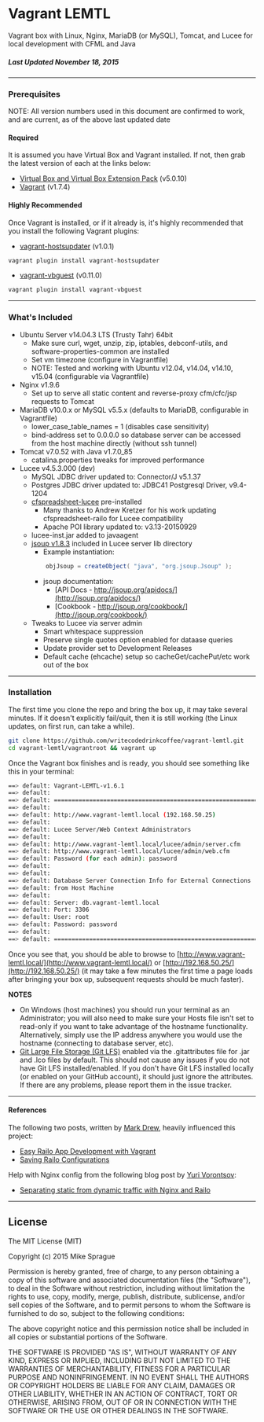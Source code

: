 # Vagrant LEMTL
Vagrant box with Linux, Nginx, MariaDB (or MySQL), Tomcat, and Lucee for local development with CFML and Java

##### Last Updated November 18, 2015

---

### Prerequisites
NOTE: All version numbers used in this document are confirmed to work, and are current, as of the above last updated date

#### Required
It is assumed you have Virtual Box and Vagrant installed. If not, then grab the latest version of each at the links below:
* [Virtual Box and Virtual Box Extension Pack](https://www.virtualbox.org/wiki/Downloads) (v5.0.10)
* [Vagrant](https://www.vagrantup.com/downloads.html) (v1.7.4)

#### Highly Recommended
Once Vagrant is installed, or if it already is, it's highly recommended that you install the following Vagrant plugins:
* [vagrant-hostsupdater](https://github.com/cogitatio/vagrant-hostsupdater) (v1.0.1)
```bash
vagrant plugin install vagrant-hostsupdater
```
* [vagrant-vbguest](https://github.com/dotless-de/vagrant-vbguest) (v0.11.0)
```bash
vagrant plugin install vagrant-vbguest
```

---

### What's Included
* Ubuntu Server v14.04.3 LTS (Trusty Tahr) 64bit
	* Make sure curl, wget, unzip, zip, iptables, debconf-utils, and software-properties-common are installed
	* Set vm timezone (configure in Vagrantfile)
	* NOTE: Tested and working with Ubuntu v12.04, v14.04, v14.10, v15.04 (configurable via Vagrantfile)
* Nginx v1.9.6
	* Set up to serve all static content and reverse-proxy cfm/cfc/jsp requests to Tomcat
* MariaDB v10.0.x or MySQL v5.5.x (defaults to MariaDB, configurable in Vagrantfile)
	* lower_case_table_names = 1 (disables case sensitivity)
	* bind-address set to 0.0.0.0 so database server can be accessed from the host machine directly (without ssh tunnel)
* Tomcat v7.0.52 with Java v1.7.0_85
	* catalina.properties tweaks for improved performance
* Lucee v4.5.3.000 (dev)
	* MySQL JDBC driver updated to: Connector/J v5.1.37
	* Postgres JDBC driver updated to: JDBC41 Postgresql Driver, v9.4-1204
	* [cfspreadsheet-lucee](https://github.com/Leftbower/cfspreadsheet-lucee) pre-installed
		* Many thanks to Andrew Kretzer for his work updating cfspreadsheet-railo for Lucee compatibility
		* Apache POI library updated to: v3.13-20150929
	* lucee-inst.jar added to javaagent
	* [jsoup v1.8.3](http://jsoup.org/) included in Lucee server lib directory
		* Example instantiation:
		```java
			objJsoup = createObject( "java", "org.jsoup.Jsoup" );
		```
		* jsoup documentation:
			* [API Docs -  http://jsoup.org/apidocs/](http://jsoup.org/apidocs/)
			* [Cookbook - http://jsoup.org/cookbook/](http://jsoup.org/cookbook/)
	* Tweaks to Lucee via server admin
		* Smart whitespace suppression
		* Preserve single quotes option enabled for dataase queries
		* Update provider set to Development Releases
		* Default cache (ehcache) setup so cacheGet/cachePut/etc work out of the box

---

### Installation
The first time you clone the repo and bring the box up, it may take several minutes. If it doesn't explicitly fail/quit, then it is still working (the Linux updates, on first run, can take a while).
```bash
git clone https://github.com/writecodedrinkcoffee/vagrant-lemtl.git
cd vagrant-lemtl/vagrantroot && vagrant up
```

Once the Vagrant box finishes and is ready, you should see something like this in your terminal:
```bash
==> default: Vagrant-LEMTL-v1.6.1
==> default:
==> default: ===============================================================
==> default:
==> default: http://www.vagrant-lemtl.local (192.168.50.25)
==> default:
==> default: Lucee Server/Web Context Administrators
==> default:
==> default: http://www.vagrant-lemtl.local/lucee/admin/server.cfm
==> default: http://www.vagrant-lemtl.local/lucee/admin/web.cfm
==> default: Password (for each admin): password
==> default:
==> default:
==> default: Database Server Connection Info for External Connections
==> default: from Host Machine
==> default:
==> default: Server: db.vagrant-lemtl.local
==> default: Port: 3306
==> default: User: root
==> default: Password: password
==> default:
==> default: ===============================================================
```
Once you see that, you should be able to browse to [http://www.vagrant-lemtl.local/](http://www.vagrant-lemtl.local/)
or [http://192.168.50.25/](http://192.168.50.25/)
(it may take a few minutes the first time a page loads after bringing your box up, subsequent requests should be much faster).

**NOTES**
* On Windows (host machines) you should run your terminal as an Administrator; you will also need to make sure your Hosts file isn't set to read-only if you want to take advantage of the hostname functionality. Alternatively, simply use the IP address anywhere you would use the hostname (connecting to database server, etc).
* [Git Large File Storage (Git LFS)](https://git-lfs.github.com/) enabled via the .gitattributes file for .jar and .lco files by default. This should not cause any issues if you do not have Git LFS installed/enabled. If you don't have Git LFS installed locally (or enabled on your GitHub account), it should just ignore the attributes. If there are any problems, please report them in the issue tracker.

---

#### References
The following two posts, written by [Mark Drew](http://www.markdrew.co.uk/blog/), heavily influenced this project:
* [Easy Railo App Development with Vagrant](http://blog.cmdbase.io/easy-railo-development-with-vagrant/)
* [Saving Railo Configurations](http://blog.cmdbase.io/saving-railo-configurations/)


Help with Nginx config from the following blog post by [Yuri Vorontsov](http://www.silverink.nl/):
* [Separating static from dynamic traffic with Nginx and Railo](http://www.silverink.nl/splitting-static-dynamic-traffic-nginx-railo/)

---

## License
The MIT License (MIT)

Copyright (c) 2015 Mike Sprague

Permission is hereby granted, free of charge, to any person obtaining a copy
of this software and associated documentation files (the "Software"), to deal
in the Software without restriction, including without limitation the rights
to use, copy, modify, merge, publish, distribute, sublicense, and/or sell
copies of the Software, and to permit persons to whom the Software is
furnished to do so, subject to the following conditions:

The above copyright notice and this permission notice shall be included in all
copies or substantial portions of the Software.

THE SOFTWARE IS PROVIDED "AS IS", WITHOUT WARRANTY OF ANY KIND, EXPRESS OR
IMPLIED, INCLUDING BUT NOT LIMITED TO THE WARRANTIES OF MERCHANTABILITY,
FITNESS FOR A PARTICULAR PURPOSE AND NONINFRINGEMENT. IN NO EVENT SHALL THE
AUTHORS OR COPYRIGHT HOLDERS BE LIABLE FOR ANY CLAIM, DAMAGES OR OTHER
LIABILITY, WHETHER IN AN ACTION OF CONTRACT, TORT OR OTHERWISE, ARISING FROM,
OUT OF OR IN CONNECTION WITH THE SOFTWARE OR THE USE OR OTHER DEALINGS IN THE
SOFTWARE.

